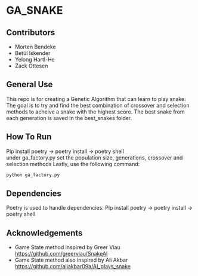 # GA_SNAKE

## Contributors

- Morten Bendeke
- Betül Iskender
- Yelong Hartl-He
- Zack Ottesen

## General Use

This repo is for creating a Genetic Algorithm that can learn to play snake.<br>
The goal is to try and find the best combination of crossover and selection methods to acheive a snake with the highest score.
The best snake from each generation is saved in the best_snakes folder.


## How To Run


Pip install poetry -> poetry install -> poetry shell<br>
under ga_factory.py set the population size, generations, crossover and selection methods
Lastly, use the following command:

```bash
python ga_factory.py
```

## Dependencies

Poetry is used to handle dependencies.
Pip install poetry -> poetry install -> poetry shell

## Acknowledgements
- Game State method inspired by Greer Viau https://github.com/greerviau/SnakeAI
- Game State method also inspired by Ali Akbar https://github.com/aliakbar09a/AI_plays_snake 
